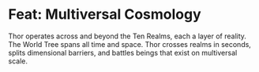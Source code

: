 # Feat: Multiversal Cosmology

Thor operates across and beyond the Ten Realms, each a layer of reality. The World Tree spans all time and space. Thor crosses realms in seconds, splits dimensional barriers, and battles beings that exist on multiversal scale.